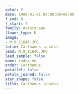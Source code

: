 ```yaml
---
color: Y
date: 1900-01-01 00:00:00+00:00
f_end: 8
f_start: 7
family: Asteraceae
flower_type: K
image:
- M_0_11646.JPG
latin: Carthamus lanatus
lead: M_0_11646.JPG
lead_sample: false
name: index.en
order: Carthamus
parallel: false
petals_joined: false
star_shape: false
title: Carthamus lanatus
---
```

